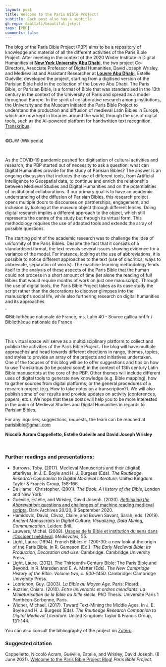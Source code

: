 ```yaml
---
layout: post
title: Welcome to the Paris Bible Project!
subtitle: Each post also has a subtitle
gh-repo: daattali/beautiful-jekyll
tags: [PBP]
comments: false
---
```


The blog of the Paris Bible Project (PBP) aims to be a repository of knowledge and material of all the different activities of the Paris Bible Project. After meeting in the context of the 2020 Winter Institute in Digital Humanities at **[New York University Abu Dhabi](https://nyuad.nyu.edu/en/)**, the two project Co-Directors, Associate Professor of Digital Humanities, David Joseph Wrisley, and Medievalist and Assistant Researcher at **[Louvre Abu Dhabi](https://www.louvreabudhabi.ae/)**, Estelle Guéville, developed the project, starting from a digitised version of the Parisian Bible held in the collection of the Louvre Abu Dhabi. The Paris Bible, or Parisian Bible, is a format of Bible that was standardised in the 13th century in the context of the University of Paris and spread as a model throughout Europe. In the spirit of collaborative research among institutions, the University and the Museum initiated the Paris Bible Project to understand the production and diffusion of medieval Latin Bibles in Europe, which are now kept in libraries around the world, through the use of digital tools, such as the AI-powered platform for handwritten text recognition, [Transkribus](https://readcoop.eu/transkribus/).

<img src="/assets/Al_Jubail_Saadiyat_Island_aerial_view.jpg" style="zoom:10%"/>

©DJW (Wikipedia)

<br>

As the COVID-19 pandemic pushed for digitisation of cultural activities and research, the PBP started out of necessity to ask a question: what can Digital Humanities provide for the study of Parisian Bibles? The answer is an ongoing discussion that includes the use of different tools, from Artificial Intelligence to Geospatial data, to continue and enrich the relationship between Medieval Studies and Digital Humanities and on the potentialities of institutional collaborations. If our primary goal is to have an academic understanding of the diffusion of Parisian Bibles, this research project opens multiple doors to discourses on partnerships, engagement, and inclusion by looking at the museum object through different lenses. Doing digital research implies a different approach to the object, which still represents the centre of the study but through its virtual form. This methodology requires the use of adapted tools and extends the array of possible questions. 

The starting point of the academic research was to challenge the idea of uniformity of the Paris Bibles. Despite the fact that it consists of a standardised format, the text reveals several issues showing evidence for a variance of the model. For instance, looking at the use of abbreviations, it is possible to notice different approaches to the text (use of diacritics, ways to abbreviate, separation of words). The machine learning methodology lends itself to the analysis of these aspects of the Paris Bible that the human could not process in a short amount of time (let alone the reading of full Bibles that would require months of work on just one manuscript). Through the use of digital tools, the Paris Bible Project takes as its case study the script rather than the decorations to discover glimpses into the manuscript's social life, while also furthering research on digital humanities and its approaches.



<img src="/assets/BnF_Latin40_Page_012.jpg" style="zoom:30%"/>

©Bibliothèque nationale de France, ms. Latin 40 - Source gallica.bnf.fr / Bibliothèque nationale de France

<br>

This virtual space will serve as a multidisciplinary platform to collect and publish the activities of the Paris Bible Project. The blog will have multiple approaches and head towards different directions in range, themes, topics, and styles to provide an array of the projects and initiatives undertaken. One of the focuses of this blog will be to offer suggestions and tips on how to use Transkribus (to be posted soon!) in the context of 13th century Latin Bible manuscripts at the core of the PBP. Other themes will include different uses of digital tools to generate new knowledge (e.g. Bible mapping), how to gather sources from digital platforms, or the general procedures of a research project (e.g. How to take notes on a transcription?). We will also publish some of our results and provide updates on activity (conferences, papers, etc.). We hope that these posts will help you to be more interested in the union of Medieval Studies and Digital Humanities in regards to Parisian Bibles. 

For any inquiries, suggestions, requests, the team can be reached at [parisbible@gmail.com](mailto:parisbible@gmail.com)

**Niccolò Acram Cappelletto, Estelle Guéville and David Joseph Wrisley**



<br>

### **Further readings and presentations:**

- Burrows, Toby. (2017). Medieval Manuscripts and their (digital) afterlives. In J. E. Boyle and H. J. Burgess (Eds). *The Routledge Research Companion to Digital Medieval Literature*. United Kingdom: Taylor & Francis Group, 158-166.
- De Hamel, Christopher. (2001). *The Book. A History of the Bible*, London and New York.
- Guéville, Estelle, and Wrisley, David Joseph. (2020). [*Rethinking the Abbreviation*: questions and challenges of machine reading medieval scripta](https://www.youtube.com/watch?v=p38lvPRRNmA). Dark Archives 20/20, 9 September 2020.
- Hamidovic, David, Clivaz, Claire, and Bowen Savant, Sarah, eds. (2019). *Ancient Manuscripts in Digital Culture: Visualizing, Data Mining, Communication*. Leiden: Brill.
- Lauwers, Michel. (2008). [Usages de la Bible et institution du sens dans l’Occident médiéval](http://medievales.revues.org/5436). *Médiévales,* 55.
- Light, Laura. (1994). French Bibles c. 1200-30: a new look at the origin of the Paris Bible. In R. Gameson (Ed.). *The Early Medieval Bible: Its Production, Decoration and Use*. Cambridge: Cambridge University Press.
- Light, Laura. (2012). The Thirteenth-Century Bible: The Paris Bible and Beyond. In R. Marsden and E. A. Matter (Eds). *The New Cambridge History of the Bible. Volume two, c. 600-1450.* Cambridge: Cambridge University Press.
- Lobrichon, Guy. (2003). *La Bible au Moyen Age*. Paris: Picard.
- Ruzzier, Chiara. (2010). *Entre universités et ordres mendiants. La Miniaturisation de la Bible au XIIIe siècle.* PhD Thesis. Université Paris 1 Panthéon-Sorbonne, Paris.
- Widner, Michael. (2017). Toward Text-Mining the Middle Ages. In J. E. Boyle and H. J. Burgess (Eds). *The Routledge Research Companion to Digital Medieval Literature*. United Kingdom: Taylor & Francis Group, 131-144.

You can also consult the bibliography of the project on [Zotero](https://www.zotero.org/groups/2466765/paris_bible_project/library).




### **Suggested citation**

Cappelletto, Niccolò Acram, Guéville, Estelle, and Wrisley, David Joseph. (8 June 2021). [Welcome to the Paris Bible Project Blog!](https://parisbible.github.io/2021-06-08-welcome-pbp/) *Paris Bible Project.*

